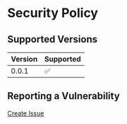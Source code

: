 # Security Policy

## Supported Versions

| Version | Supported           |
|---------|---------------------|
| 0.0.1   | :white_check_mark:  |

## Reporting a Vulnerability

[Create Issue](https://github.com/gregoranders/gradle-dependencies-check/issues/new?labels=bug&template=bug_report.md&title=Security+Issue)
